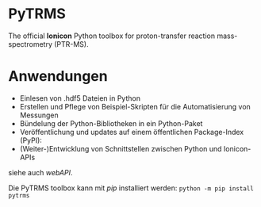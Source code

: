 # PyTRMS

The official **Ionicon** Python toolbox for proton-transfer reaction mass-spectrometry (PTR-MS).


# Anwendungen

- Einlesen von .hdf5 Dateien in Python
- Erstellen und Pflege von Beispiel-Skripten für die Automatisierung von Messungen
- Bündelung der Python-Bibliotheken in ein Python-Paket
- Veröffentlichung und updates auf einem öffentlichen Package-Index (PyPI):
- (Weiter-)Entwicklung von Schnittstellen zwischen Python und Ionicon-APIs

siehe auch *webAPI*. 

Die PyTRMS toolbox kann mit *pip* installiert werden: `python -m pip install pytrms`

